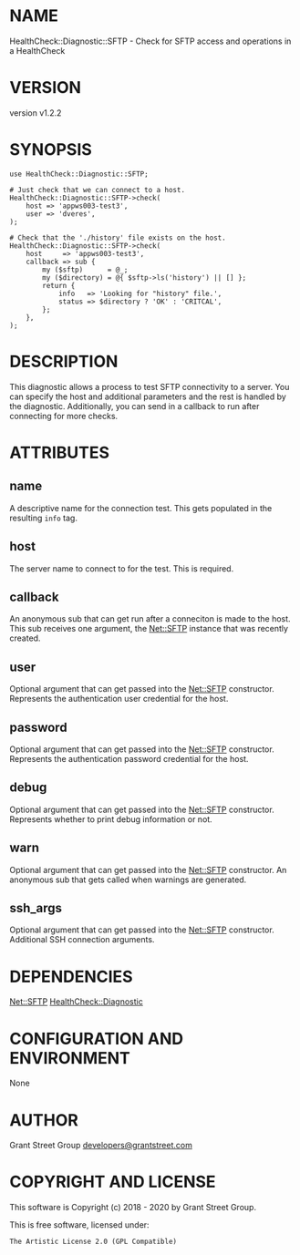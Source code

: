 # NAME

HealthCheck::Diagnostic::SFTP - Check for SFTP access and operations in a HealthCheck

# VERSION

version v1.2.2

# SYNOPSIS

    use HealthCheck::Diagnostic::SFTP;

    # Just check that we can connect to a host.
    HealthCheck::Diagnostic::SFTP->check(
        host => 'appws003-test3',
        user => 'dveres',
    );

    # Check that the './history' file exists on the host.
    HealthCheck::Diagnostic::SFTP->check(
        host     => 'appws003-test3',
        callback => sub {
            my ($sftp)      = @_;
            my ($directory) = @{ $sftp->ls('history') || [] };
            return {
                info   => 'Looking for "history" file.',
                status => $directory ? 'OK' : 'CRITCAL',
            };
        },
    );

# DESCRIPTION

This diagnostic allows a process to test SFTP connectivity to a server.
You can specify the host and additional parameters and the rest is
handled by the diagnostic.
Additionally, you can send in a callback to run after connecting for more
checks.

# ATTRIBUTES

## name

A descriptive name for the connection test.
This gets populated in the resulting `info` tag.

## host

The server name to connect to for the test.
This is required.

## callback

An anonymous sub that can get run after a conneciton is made to the
host. This sub receives one argument, the [Net::SFTP](https://metacpan.org/pod/Net%3A%3ASFTP) instance that
was recently created.

## user

Optional argument that can get passed into the [Net::SFTP](https://metacpan.org/pod/Net%3A%3ASFTP) constructor.
Represents the authentication user credential for the host.

## password

Optional argument that can get passed into the [Net::SFTP](https://metacpan.org/pod/Net%3A%3ASFTP) constructor.
Represents the authentication password credential for the host.

## debug

Optional argument that can get passed into the [Net::SFTP](https://metacpan.org/pod/Net%3A%3ASFTP) constructor.
Represents whether to print debug information or not.

## warn

Optional argument that can get passed into the [Net::SFTP](https://metacpan.org/pod/Net%3A%3ASFTP) constructor.
An anonymous sub that gets called when warnings are generated.

## ssh\_args

Optional argument that can get passed into the [Net::SFTP](https://metacpan.org/pod/Net%3A%3ASFTP) constructor.
Additional SSH connection arguments.

# DEPENDENCIES

[Net::SFTP](https://metacpan.org/pod/Net%3A%3ASFTP)
[HealthCheck::Diagnostic](https://metacpan.org/pod/HealthCheck%3A%3ADiagnostic)

# CONFIGURATION AND ENVIRONMENT

None

# AUTHOR

Grant Street Group <developers@grantstreet.com>

# COPYRIGHT AND LICENSE

This software is Copyright (c) 2018 - 2020 by Grant Street Group.

This is free software, licensed under:

    The Artistic License 2.0 (GPL Compatible)
